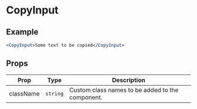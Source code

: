 # CopyInput

## Example

```jsx
<CopyInput>Some text to be copied</CopyInput>
```

## Props

| Prop      | Type     | Description                                      |
| --------- | -------- | ------------------------------------------------ |
| className | `string` | Custom class names to be added to the component. |
